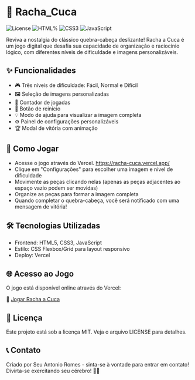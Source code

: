 <h1>📖 Racha_Cuca</h1>

![License](https://img.shields.io/badge/license-MIT-blue.svg) 
![HTML%](https://img.shields.io/badge/HTML5-E34F26?style=flat&logo=html5&logoColor=white) 
![CSS3](https://img.shields.io/badge/CSS3-1572B6?style=flat&logo=css3&logoColor=white) 
![JavaScript](https://img.shields.io/badge/JavaScript-F7DF1E?style=flat&logo=javascript&logoColor=black) 




Reviva a nostalgia do clássico quebra-cabeça deslizante! Racha a Cuca é um jogo digital que desafia sua capacidade de organização e raciocínio lógico, com diferentes níveis de dificuldade e imagens personalizáveis.  

<h2>✨ Funcionalidades</h2>

 - 🎮 Três níveis de dificuldade: Fácil, Normal e Difícil
 - 🖼️ Seleção de imagens personalizadas
 - 🔢 Contador de jogadas
 - 🔄 Botão de reinício
 - 💡 Modo de ajuda para visualizar a imagem completa
 - ⚙️ Painel de configurações personalizáveis
 - 🏆 Modal de vitória com animação
 
<h2>🚀 Como Jogar</h2> 

  - Acesse o jogo através do Vercel. https://racha-cuca.vercel.app/
  - Clique em "Configurações" para escolher uma imagem e nível de dificuldade
  - Movimente as peças clicando nelas (apenas as peças adjacentes ao espaço vazio podem ser movidas)
  - Organize as peças para formar a imagem completa
  - Quando completar o quebra-cabeça, você será notificado com uma mensagem de vitória!

<h2>🛠️ Tecnologias Utilizadas</h2>

  - Frontend: HTML5, CSS3, JavaScript
  - Estilo: CSS Flexbox/Grid para layout responsivo
  - Deploy: Vercel

<h2>🌐 Acesso ao Jogo</h2>

  O jogo está disponível online através do Vercel:
  
 🔗 [Jogar Racha a Cuca](https://racha-cuca.vercel.app/)
 

<h2>📝 Licença</h2>

Este projeto está sob a licença MIT. Veja o arquivo LICENSE para detalhes.

<h2>📞 Contato</h2>

  Criado por Seu Antonio Romes - sinta-se à vontade para entrar em contato!
  Divirta-se exercitando seu cérebro! 🧠🎉
 
